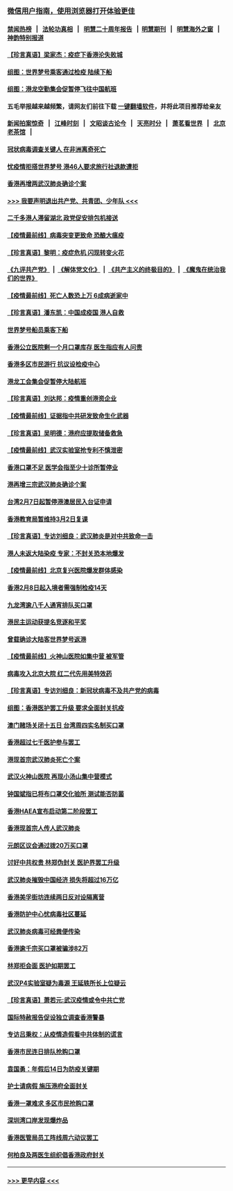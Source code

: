 ### [微信用户指南，使用浏览器打开体验更佳](https://github.com/gfw-breaker/banned-news1/blob/master/indexes/wechat-guide.md?t=0)
#### [禁闻热榜](热点新闻.md?t=0)  &nbsp;&nbsp;|&nbsp;&nbsp; [法轮功真相](https://github.com/gfw-breaker/truth/blob/master/README.md?t=0) &nbsp;&nbsp;|&nbsp;&nbsp; [明慧二十周年报告](https://github.com/gfw-breaker/mh-reports/blob/master/README.md?t=0) &nbsp;&nbsp;|&nbsp;&nbsp;[明慧期刊](https://github.com/gfw-breaker/mh-qikan) &nbsp;&nbsp;|&nbsp;&nbsp; [明慧海外之窗](https://github.com/gfw-breaker/mh-news/blob/master/README.md?t=0) &nbsp;&nbsp;|&nbsp;&nbsp; [神韵特别报道](https://github.com/gfw-breaker/mh-news/blob/master/shenyun.md?t=0)
#### [【珍言真语】梁家杰：疫症下香港沦失败城](../pages/nsc415/n11861588.md?t=02120544) 
#### [组图：世界梦号乘客通过检疫 陆续下船](../pages/nsc415/n11858302.md?t=02120544) 
#### [组图：港龙空勤集会促暂停飞往中国航班](../pages/nsc415/n11858190.md?t=02120544) 
#### 五毛举报越来越频繁，请网友们前往下载 [一键翻墙软件](https://github.com/gfw-breaker/ssr-accounts)，并将此项目推荐给亲友
#### [新闻拍案惊奇](https://github.com/gfw-breaker/banned-news1/blob/master/pages/link4.md) &nbsp;&nbsp;|&nbsp;&nbsp; [江峰时刻](https://github.com/gfw-breaker/banned-news1/blob/master/pages/link4.md) &nbsp;&nbsp;|&nbsp;&nbsp; [文昭谈古论今](https://github.com/gfw-breaker/banned-news1/blob/master/pages/link4.md) &nbsp;&nbsp;|&nbsp;&nbsp; [天亮时分](https://github.com/gfw-breaker/banned-news1/blob/master/pages/link4.md) &nbsp;&nbsp;|&nbsp;&nbsp; [萧茗看世界](https://github.com/gfw-breaker/banned-news1/blob/master/pages/link4.md) &nbsp;&nbsp;|&nbsp;&nbsp; [北京老茶馆](https://github.com/gfw-breaker/banned-news1/blob/master/pages/link4.md) &nbsp;&nbsp;|&nbsp;&nbsp; 
#### [冠状病毒调查关键人 在非洲离奇死亡](../pages/nsc415/n11859798.md?t=02120544) 
#### [忧疫情拒搭世界梦号 港46人要求旅行社退款遭拒](../pages/nsc415/n11859849.md?t=02120544) 
#### [香港再增两武汉肺炎确诊个案](../pages/nsc415/n11859833.md?t=02120544) 
#### [>>> 我要声明退出共产党、共青团、少年队 <<<](https://github.com/begood0513/goodnews/blob/master/quit/letter.md) 
#### [二千多港人滞留湖北 政党促安排包机接送](../pages/nsc415/n11859831.md?t=02120544) 
#### [【疫情最前线】病毒突变更致命 恐酿大瘟疫](../pages/nsc415/n11859604.md?t=02120544) 
#### [【珍言真语】黎明：疫症危机 闪现转变火花](../pages/nsc415/n11859199.md?t=02120544) 
#### [《九评共产党》](https://github.com/begood0513/9ping.md/blob/master/README.md) &nbsp;|&nbsp; [《解体党文化》](../../../../jtdwh.md/blob/master/README.md)  &nbsp;|&nbsp; [《共产主义的终极目的》](../../../../gczydzjmd.md/blob/master/README.md) &nbsp;|&nbsp; [《魔鬼在统治我们的世界》](../../../../mgztzwmdsj.md/blob/master/README.md) 
#### [【疫情最前线】死亡人数恐上万 6成病逝家中](../pages/nsc415/n11856687.md?t=02120544) 
#### [【珍言真语】潘东凯：中国成疫国 港人自救](../pages/nsc415/n11856962.md?t=02120544) 
#### [世界梦号船员乘客下船](../pages/nsc415/n11856883.md?t=02120544) 
#### [香港公立医院剩一个月口罩库存 医生指应有人问责](../pages/nsc415/n11856875.md?t=02120544) 
#### [香港多区市民游行 抗议设检疫中心](../pages/nsc415/n11856866.md?t=02120544) 
#### [港龙工会集会促暂停大陆航班](../pages/nsc415/n11856840.md?t=02120544) 
#### [【珍言真语】刘达邦：疫情重创港资企业](../pages/nsc415/n11854274.md?t=02120544) 
#### [【疫情最前线】证据指中共研发致命生化武器](../pages/nsc415/n11853087.md?t=02120544) 
#### [【珍言真语】吴明德：港府应提取储备救急](../pages/nsc415/n11852734.md?t=02120544) 
#### [【疫情最前线】武汉实验室抢专利不慎泄密](../pages/nsc415/n11850310.md?t=02120544) 
#### [香港口罩不足 医学会指至少十诊所暂停业](../pages/nsc415/n11850301.md?t=02120544) 
#### [港再增三宗武汉肺炎确诊个案](../pages/nsc415/n11850328.md?t=02120544) 
#### [台湾2月7日起暂停港澳居民入台证申请](../pages/nsc415/n11850304.md?t=02120544) 
#### [香港教育局暂维持3月2日复课](../pages/nsc415/n11850260.md?t=02120544) 
#### [【珍言真语】专访刘细良：武汉肺炎是对中共致命一击](../pages/nsc415/n11849934.md?t=02120544) 
#### [港人未返大陆染疫 专家：不封关恐本地爆发](../pages/nsc415/n11848021.md?t=02120544) 
#### [【疫情最前线】北京复兴医院爆发群体感染](../pages/nsc415/n11847626.md?t=02120544) 
#### [香港2月8日起入境者需强制检疫14天](../pages/nsc415/n11847658.md?t=02120544) 
#### [九龙湾逾八千人通宵排队买口罩](../pages/nsc415/n11847647.md?t=02120544) 
#### [港民主运动获提名竞逐和平奖](../pages/nsc415/n11847633.md?t=02120544) 
#### [曾载确诊大陆客世界梦号返港](../pages/nsc415/n11847608.md?t=02120544) 
#### [【疫情最前线】火神山医院如集中营 被军管](../pages/nsc415/n11847524.md?t=02120544) 
#### [病毒攻入北京大院 红二代先用美特效药](../pages/nsc415/n11847427.md?t=02120544) 
#### [【珍言真语】专访刘细良：新冠状病毒不及共产党的病毒](../pages/nsc415/n11847164.md?t=02120544) 
#### [组图：香港医护罢工升级 要求全面封关抗疫](../pages/nsc415/n11844107.md?t=02120544) 
#### [澳门赌场关闭十五日 台湾周四实名制买口罩](../pages/nsc415/n11845083.md?t=02120544) 
#### [香港超过七千医护参与罢工](../pages/nsc415/n11845051.md?t=02120544) 
#### [港现首宗武汉肺炎死亡个案](../pages/nsc415/n11844998.md?t=02120544) 
#### [武汉火神山医院 再现小汤山集中营模式](../pages/nsc415/n11844763.md?t=02120544) 
#### [钟国斌指已将布口罩交化验所 测试能否防菌](../pages/nsc415/n11842783.md?t=02120544) 
#### [香港HAEA宣布启动第二阶段罢工](../pages/nsc415/n11842723.md?t=02120544) 
#### [香港现首宗人传人武汉肺炎](../pages/nsc415/n11842766.md?t=02120544) 
#### [元朗区议会通过拨20万买口罩](../pages/nsc415/n11842754.md?t=02120544) 
#### [讨好中共权贵 林郑伪封关 医护界罢工升级](../pages/nsc415/n11842359.md?t=02120544) 
#### [武汉肺炎摧毁中国经济 损失将超过16万亿](../pages/nsc415/n11839723.md?t=02120544) 
#### [香港美孚街坊连续两日反对设隔离营](../pages/nsc415/n11839962.md?t=02120544) 
#### [香港防护中心忧病毒社区蔓延](../pages/nsc415/n11839933.md?t=02120544) 
#### [武汉肺炎病毒可经粪便传染](../pages/nsc415/n11839939.md?t=02120544) 
#### [香港逾千宗买口罩被骗涉82万](../pages/nsc415/n11839914.md?t=02120544) 
#### [林郑拒会面 医护如期罢工](../pages/nsc415/n11839892.md?t=02120544) 
#### [武汉P4实验室疑为毒源 王延轶所长上位疑云](../pages/nsc415/n11835543.md?t=02120544) 
#### [【珍言真语】萧若元:武汉疫情或令中共亡党](../pages/nsc415/n11829394.md?t=02120544) 
#### [国际特赦报告促设独立调查香港警暴](../pages/nsc415/n11833845.md?t=02120544) 
#### [专访吕秉权：从疫情造假看中共体制的谎言](../pages/nsc415/n11833813.md?t=02120544) 
#### [香港市民连日排队抢购口罩](../pages/nsc415/n11833794.md?t=02120544) 
#### [袁国勇：年假后14日为防疫关键期](../pages/nsc415/n11831088.md?t=02120544) 
#### [护士请病假 施压港府全面封关](../pages/nsc415/n11831030.md?t=02120544) 
#### [香港一罩难求 多区市民抢购口罩](../pages/nsc415/n11831002.md?t=02120544) 
#### [深圳湾口岸发现爆炸品](../pages/nsc415/n11828802.md?t=02120544) 
#### [香港医管局员工阵线周六动议罢工](../pages/nsc415/n11828762.md?t=02120544) 
#### [何柏良及两医生组织倡香港政府封关](../pages/nsc415/n11828749.md?t=02120544) 

----
#### [ >>> 更早内容 <<< ](../indexes/nsc415-earlier.md)
